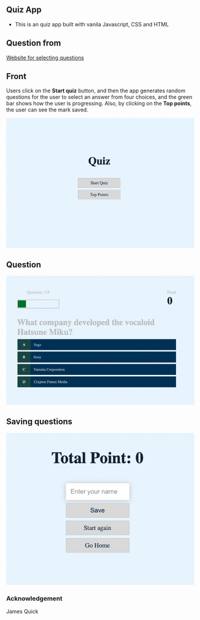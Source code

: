 ## Quiz App
- This is an quiz app built with vanila Javascript, CSS and HTML

## Question from 

[Website for selecting questions](https://opentdb.com/ )

## Front 
Users click on the **Start quiz** button, and then the app generates random questions for the user to select an answer from four choices,  and the green bar shows how the user is progressing. Also, by clicking on the **Top points**, the user can see the mark saved.

![front](/img/Front.png)

## Question
![Question](/img/Question.png)

## Saving questions
![Saving](/img/Save.png)


### Acknowledgement 
James Quick